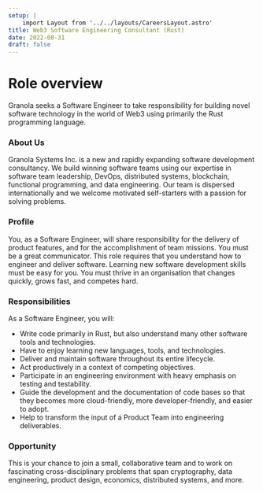 ```yaml
---
setup: |
    import Layout from '../../layouts/CareersLayout.astro'
title: Web3 Software Engineering Consultant (Rust)
date: 2022-08-31
draft: false
---
```


# Role overview

Granola seeks a Software Engineer to take responsibility for building novel software technology in the world of Web3 using primarily the Rust programming language.

### About Us

Granola Systems Inc. is a new and rapidly expanding software development consultancy. We build winning software teams using our expertise in software team leadership, DevOps, distributed systems, blockchain, functional programming, and data engineering. Our team is dispersed internationally and we welcome motivated self-starters with a passion for solving problems.

### Profile

You, as a Software Engineer, will share responsibility for the delivery of product features, and for the accomplishment of team missions. You must be a great communicator. This role requires that you understand how to engineer and deliver software. Learning new software development skills must be easy for you. You must thrive in an organisation that changes quickly, grows fast, and competes hard.

### Responsibilities

As a Software Engineer, you will:

- Write code primarily in Rust, but also understand many other software tools and technologies.
- Have to enjoy learning new languages, tools, and technologies.
- Deliver and maintain software throughout its entire lifecycle.
- Act productively in a context of competing objectives.
- Participate in an engineering environment with heavy emphasis on testing and testability.
- Guide the development and the documentation of code bases so that they becomes more cloud-friendly, more developer-friendly, and easier to adopt.
- Help to transform the input of a Product Team into engineering deliverables.

### Opportunity

This is your chance to join a small, collaborative team and to work on fascinating cross-disciplinary problems that span cryptography, data engineering, product design, economics, distributed systems, and more.

